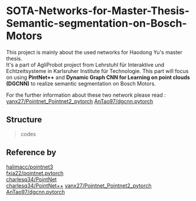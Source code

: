 # SOTA-Networks-for-Master-Thesis-Semantic-segmentation-on-Bosch-Motors
This project is mainly about the used networks for Haodong Yu's master thesis.   
It's a part of AgliProbot project from Lehrstuhl für Interaktive und Echtzeitsysteme in Karlsruher Institute für Technologie. This part will focus on using **PintNet++** and **Dynamic Graph CNN for Learning on point clouds (DGCNN)** to realize semantic segmentation on Bosch Motors.    
  
For the further information about these two network please read :  
[yanx27/Pointnet_Pointnet2_pytorch](https://github.com/yanx27/Pointnet_Pointnet2_pytorch)
[AnTao97/dgcnn.pytorch](https://github.com/AnTao97/dgcnn.pytorch)

## Structure
>codes


## Reference by
[halimacc/pointnet3](https://github.com/halimacc/pointnet3)<br>
[fxia22/pointnet.pytorch](https://github.com/fxia22/pointnet.pytorch)<br>
[charlesq34/PointNet](https://github.com/charlesq34/pointnet) <br>
[charlesq34/PointNet++](https://github.com/charlesq34/pointnet2)
[yanx27/Pointnet_Pointnet2_pytorch](https://github.com/yanx27/Pointnet_Pointnet2_pytorch)
[AnTao97/dgcnn.pytorch](https://github.com/AnTao97/dgcnn.pytorch)
